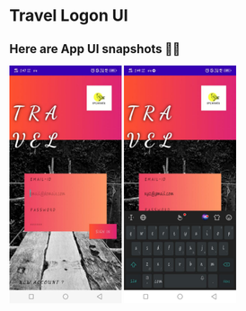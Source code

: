 # Travel Logon UI

## Here are App UI snapshots 🎃🎃


<img width="200" alt="sampleimages" src="https://raw.githubusercontent.com/ambasta-shalu/travel-logOn-ui/master/App-Snapshot/snapshot1.jpeg"> <img width="200" 
alt="sampleimages" src="https://raw.githubusercontent.com/ambasta-shalu/travel-logOn-ui/master/App-Snapshot/snapshot2.jpeg">
